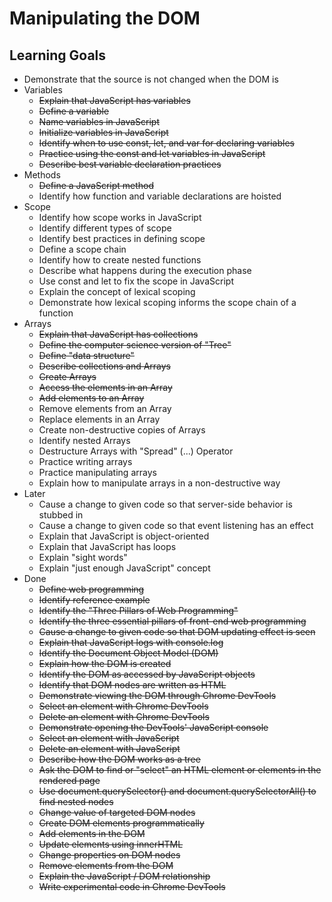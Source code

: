 # Manipulating the DOM

## Learning Goals

* Demonstrate that the source is not changed when the DOM is
* Variables
  * ~~Explain that JavaScript has variables~~
  * ~~Define a variable~~
  * ~~Name variables in JavaScript~~
  * ~~Initialize variables in JavaScript~~
  * ~~Identify when to use const, let, and var for declaring variables~~
  * ~~Practice using the const and let variables in JavaScript~~
  * ~~Describe best variable declaration practices~~
* Methods
  * ~~Define a JavaScript method~~
  * Identify how function and variable declarations are hoisted
* Scope
  * Identify how scope works in JavaScript
  * Identify different types of scope
  * Identify best practices in defining scope
  * Define a scope chain
  * Identify how to create nested functions
  * Describe what happens during the execution phase
  * Use const and let to fix the scope in JavaScript
  * Explain the concept of lexical scoping
  * Demonstrate how lexical scoping informs the scope chain of a function
* Arrays
  * ~~Explain that JavaScript has collections~~
  * ~~Define the computer science version of "Tree"~~
  * ~~Define "data structure"~~
  * ~~Describe collections and Arrays~~
  * ~~Create Arrays~~
  * ~~Access the elements in an Array~~
  * ~~Add elements to an Array~~
  * Remove elements from an Array
  * Replace elements in an Array
  * Create non-destructive copies of Arrays
  * Identify nested Arrays
  * Destructure Arrays with "Spread" (...) Operator
  * Practice writing arrays
  * Practice manipulating arrays
  * Explain how to manipulate arrays in a non-destructive way
* Later
  * Cause a change to given code so that server-side behavior is stubbed in
  * Cause a change to given code so that event listening has an effect
  * Explain that JavaScript is object-oriented
  * Explain that JavaScript has loops
  * Explain "sight words"
  * Explain "just enough JavaScript" concept
* Done
  * ~~Define web programming~~
  * ~~Identify reference example~~
  * ~~Identify the "Three Pillars of Web Programming"~~
  * ~~Identify the three essential pillars of front-end web programming~~
  * ~~Cause a change to given code so that DOM updating effect is seen~~
  * ~~Explain that JavaScript logs with console.log~~
  * ~~Identify the Document Object Model (DOM)~~
  * ~~Explain how the DOM is created~~
  * ~~Identify the DOM as accessed by JavaScript objects~~
  * ~~Identify that DOM nodes are written as HTML~~
  * ~~Demonstrate viewing the DOM through Chrome DevTools~~
  * ~~Select an element with Chrome DevTools~~
  * ~~Delete an element with Chrome DevTools~~
  * ~~Demonstrate opening the DevTools' JavaScript console~~
  * ~~Select an element with JavaScript~~
  * ~~Delete an element with JavaScript~~
  * ~~Describe how the DOM works as a tree~~
  * ~~Ask the DOM to find or "select" an HTML element or elements in the rendered page~~
  * ~~Use document.querySelector() and document.querySelectorAll() to find nested nodes~~
  * ~~Change value of targeted DOM nodes~~
  * ~~Create DOM elements programmatically~~
  * ~~Add elements in the DOM~~
  * ~~Update elements using innerHTML~~
  * ~~Change properties on DOM nodes~~
  * ~~Remove elements from the DOM~~
  * ~~Explain the JavaScript / DOM relationship~~
  * ~~Write experimental code in Chrome DevTools~~
